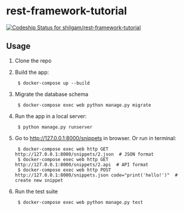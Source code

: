 # rest-framework-tutorial

[![Codeship Status for shilgam/rest-framework-tutorial](https://app.codeship.com/projects/a995cb20-f548-0136-e8d2-7e4b83070a34/status?branch=master)](/projects/320832)

## Usage

1. Clone the repo

1. Build the app:

        $ docker-compose up --build

1. Migrate the database schema

        $ docker-compose exec web python manage.py migrate

1. Run the app in a local server:

        $ python manage.py runserver

1. Go to http://127.0.0.1:8000/snippets in browser. Or run in terminal:

        $ docker-compose exec web http GET http://127.0.0.1:8000/snippets/2.json  # JSON format
        $ docker-compose exec web http GET http://127.0.0.1:8000/snippets/2.api  # API format
        $ docker-compose exec web http POST http://127.0.0.1:8000/snippets.json code="print('hello!')"  # create new snippet

1. Run the test suite

        $ docker-compose exec web python manage.py test
